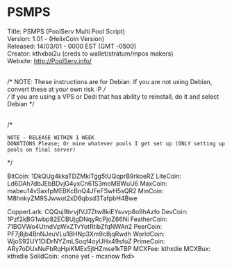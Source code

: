 PSMPS
=====
Title: 		PSMPS (PoolServ Multi Pool Script)<br />
Version:	1.01 - (HelixCoin Version)<br />
Released:	14/03/01 - 0000 EST (GMT -0500)<br />
Creator:	kthxbai2u (creds to wallet/stratum/mpos makers)<br />
Website:	http://PoolServ.info/<br /><br />



/* NOTE: These instructions are for Debian. If you are not using Debian, convert these at your own risk :P */<br />
/* If you are using a VPS or Dedi that has ability to reinstall, do it and select Debian        */<br /><br />

/*

    NOTE - RELEASE WITHIN 1 WEEK    
    DONATIONS Please; Or mine whatever pools I get set up (ONLY setting up pools on final server)   
    
*/

BitCoin:	1DkQUg4kkaTDZMkiTgg5tUQqprB9rkoeRZ
LiteCoin:	Ld6DAh7dbJEbBDvjG4yxCn61S3moMBWuU6
MaxCoin:	mabeu14vSaxfpMEBKcBnQ4JFeFSwH5sQR2
MinCoin:	M8hnkyZM9SJwwot2xD6qbsd3TafpbH4Bwe

CopperLark:	CQQuj9brvjfVJ7Ztw8kiEYsvvp8o9hAzfo
DevCoin:	1Pzf2kBG1wbp82ECBUjgDNqyRcPjoZ66Ni
FeatherCoin:	71BGVWo4UtndVpWxZTvYotRtibZfqNWAn2
PeerCoin:	PF7j8jb4BnNJeuVLu1BHNp3Xm9c8jqRwdh
WorldCoin:	WjoS92UY1DiDrNYZmLSoqf4oyUHx49sfuZ
PrimeCoin:	ARy7oDUxNuFbRqHpiKMEx5jtHZmse1kTBP
MCXFee:		kthxdie
MCXBux:		kthxdie
SolidCoin:	<none yet - mcxnow fkd>
